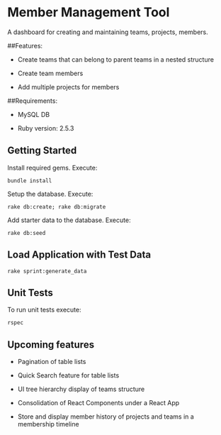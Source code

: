 # Member Management Tool

A dashboard for creating and maintaining teams, projects, members.

##Features:

* Create teams that can belong to parent teams in a nested structure

* Create team members

* Add multiple projects for members

##Requirements:

* MySQL DB

* Ruby version: 2.5.3

## Getting Started

Install required gems. Execute:
```
bundle install
```
Setup the database. Execute:
```
rake db:create; rake db:migrate
```
Add starter data to the database. Execute:
```
rake db:seed
```

## Load Application with Test Data
```
rake sprint:generate_data
```

## Unit Tests

To run unit tests execute:
```
rspec
```

## Upcoming features

* Pagination of table lists

* Quick Search feature for table lists

* UI tree hierarchy display of teams structure

* Consolidation of React Components under a React App

* Store and display member history of projects and teams in a membership timeline
